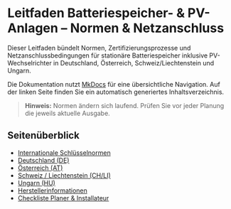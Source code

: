 # Leitfaden Batteriespeicher- & PV-Anlagen – Normen & Netzanschluss

Dieser Leitfaden bündelt Normen, Zertifizierungsprozesse und Netzanschlussbedingungen für stationäre Batteriespeicher inklusive PV-Wechselrichter in Deutschland, Österreich, Schweiz/Liechtenstein und Ungarn.

Die Dokumentation nutzt [MkDocs](https://www.mkdocs.org/) für eine übersichtliche Navigation. Auf der linken Seite finden Sie ein automatisch generiertes Inhaltsverzeichnis.

> **Hinweis:** Normen ändern sich laufend. Prüfen Sie vor jeder Planung die jeweils aktuelle Ausgabe.

## Seitenüberblick

- [Internationale Schlüssel­normen](international.md)
- [Deutschland (DE)](germany.md)
- [Österreich (AT)](austria.md)
- [Schweiz / Liechtenstein (CH/LI)](switzerland_li.md)
- [Ungarn (HU)](hungary.md)
- [Herstellerinformationen](herstellerinformationen.md)
- [Checkliste Planer & Installateur](checklist.md)

